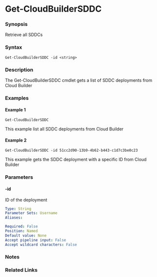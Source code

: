 # Get-CloudBuilderSDDC

### Synopsis
Retrieve all SDDCs

### Syntax
```
Get-CloudBuilderSDDC -id <string>
```

### Description
The Get-CloudBuilderSDDC cmdlet gets a list of SDDC deployments from Cloud Builder

### Examples
#### Example 1
```
Get-CloudBuilderSDDC
```
This example list all SDDC deployments from Cloud Builder

#### Example 2
```
Get-CloudBuilderSDDC -id 51cc2d90-13b9-4b62-b443-c1d7c3be0c23
```
This example gets the SDDC deployment with a specific ID from Cloud Builder

### Parameters

#### -id
ID of the deployment

```yaml
Type: String
Parameter Sets: Username
Aliases:

Required: False
Position: Named
Default value: None
Accept pipeline input: False
Accept wildcard characters: False
```

### Notes

### Related Links
